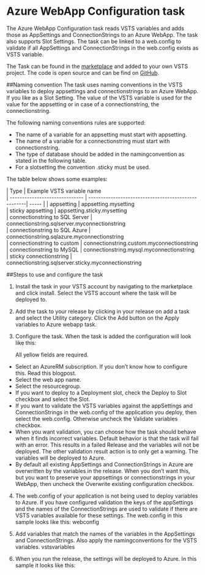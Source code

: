 # Azure WebApp Configuration task

The Azure WebApp Configuration task reads VSTS variables and adds those as AppSettings and ConnectionStrings to an Azure WebApp. The task also supports Slot Settings. The task can be linked to a web.config to validate if all AppSettings and ConnectionStrings in the web.config exists as VSTS variable. 

The Task can be found in the [marketplace](https://marketplace.visualstudio.com/items?itemName=pascalnaber.PascalNaber-Xpirit-WebAppConfiguration) and added to your own VSTS project. The code is open source and can be find on [GitHub](https://github.com/XpiritBV/Xpirit-Vsts-Release-Settings). 



##Naming convention
The task uses naming conventions in the VSTS variables to deploy appsettings and connectionstrings to an Azure WebApp. If you like as a Slot Setting. The value of the VSTS variable is used for the value for the appsetting or in case of a connectionstring, the connectionstring. 

The following naming conventions rules are supported: 

- The name of a variable for an appsetting must start with appsetting. 
- The name of a variable for a connectionstring must start with connectionstring. 
- The type of database should be added in the namingconvention as stated in the following table. 
- For a slotsetting the convention .sticky must be used. 

The table below shows some examples:


| Type                           | Example VSTS variable name                          
| ------------------------------ | ----------------------------------------------------| ----- |
| appsetting                     | appsetting.mysetting                                
| sticky appsetting              | appsetting.sticky.mysetting                         
| connectionstring to SQL Server | connectionstring.sqlserver.myconnectionstring       
| connectionstring to SQL Azure  | connectionstring.sqlazure.myconnectionstring        
| connectionstring to custom     | connectionstring.custom.myconnectionstring          
| connectionstring to MySQL      | connectionstring.mysql.myconnectionstring           
| sticky connectionstring        | connectionstring.sqlserver.sticky.myconnectionstring


##Steps to use and configure the task
 1. Install the task in your VSTS account by navigating to the marketplace and click install. Select the VSTS account where the task will be deployed to.
 
 2. Add the task to your release by clicking in your release on add a task and select the Utility category. Click the Add  button on the Apply variables to Azure webapp task.
 
 3. Configure the task. When the task is added the configuration will look like this:

    All yellow fields are required.

  - Select an AzureRM subscription. If you don’t know how to configure this. Read this blogpost.
  - Select the web app name.
  - Select the resourcegroup.
  - If you want to deploy to a Deployment slot, check the Deploy to Slot checkbox and select the Slot.
  - If you want to validate the VSTS variables against the appSettings and ConnectionStrings in the web.config of the application you deploy, then select the web.config. Otherwise uncheck the Validate variables checkbox.
  - When you want validation, you can choose how the task should behave when it finds incorrect variables. Default behavior is that the task will fail with an error. This results in a failed Release  and the variables will not be deployed.
The other validation result action is  to only get a warning. The variables will be deployed to Azure.
- By default all existing AppSettings and ConnectionStrings in Azure are overwritten by the variables in the release. When you don’t want this, but you want to preserve your appsettings or connectionstrings in your WebApp, then uncheck the Overwrite existing configuration checkbox. 
 4. The web.config of your application is not being used to deploy variables to Azure. If you have configured validation the keys of the appSettings and the names of the ConnectionStrings are used to validate if there are VSTS variables available for these settings. The web.config in this sample looks like this:
webconfig 

 5. Add variables that match the names of the variables in the AppSettings and ConnectionStrings. Also apply the namingconventions for the VSTS variables.
vstsvariables 
 6. When you run the release, the settings will be deployed to Azure. In this sample it looks like this:
